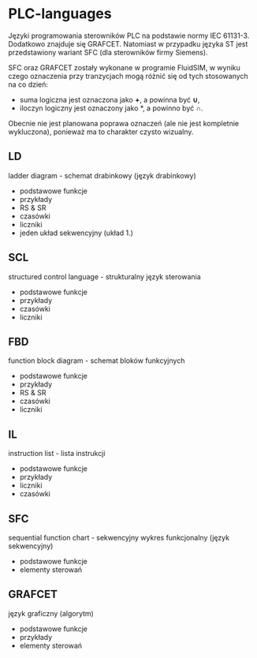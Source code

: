 # PLC-languages
Języki programowania sterowników PLC na podstawie normy IEC 61131-3. Dodatkowo znajduje się GRAFCET. Natomiast w przypadku języka ST jest przedstawiony wariant SFC (dla sterowników firmy Siemens).

SFC oraz GRAFCET zostały wykonane w programie FluidSIM, w wyniku czego oznaczenia przy tranzycjach mogą różnić się od tych stosowanych na co dzień:
* suma logiczna jest oznaczona jako **+**, a powinna być **∪**,
* iloczyn logiczny jest oznaczony jako *, a powinno być **∩**.

Obecnie nie jest planowana poprawa oznaczeń (ale nie jest kompletnie wykluczona), ponieważ ma to charakter czysto wizualny.

## LD
ladder diagram - schemat drabinkowy (język drabinkowy)
* podstawowe funkcje
* przykłady
* RS & SR
* czasówki
* liczniki
* jeden układ sekwencyjny (układ 1.)

## SCL
structured control language - strukturalny język sterowania
* podstawowe funkcje
* przykłady
* czasówki
* liczniki

## FBD
function block diagram - schemat bloków funkcyjnych
* podstawowe funkcje
* przykłady
* RS & SR
* czasówki
* liczniki

## IL
instruction list - lista instrukcji
* podstawowe funkcje
* przykłady
* liczniki
* czasówki

## SFC
sequential function chart - sekwencyjny wykres funkcjonalny (język sekwencyjny)
* podstawowe funkcje
* elementy sterowań

## GRAFCET
język graficzny (algorytm)
* podstawowe funkcje
* przykłady
* elementy sterowań
